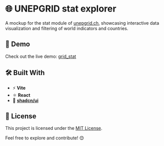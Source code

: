 # 🌐 UNEPGRID stat explorer

A mockup for the stat module of [unepgrid.ch](https://unepgrid.ch), showcasing interactive data visualization and filtering of world indicators and countries.

## 🚀 Demo

Check out the live demo: [grid_stat]( https://unep-grid.github.io/grid_stat/ )

## 🛠️ Built With

- ⚡️ **Vite**
- ⚛️ **React**
- 💅 **[shadcn/ui](https://ui.shadcn.com/)**

## 📄 License

This project is licensed under the [MIT License](LICENSE).


Feel free to explore and contribute! 😊

